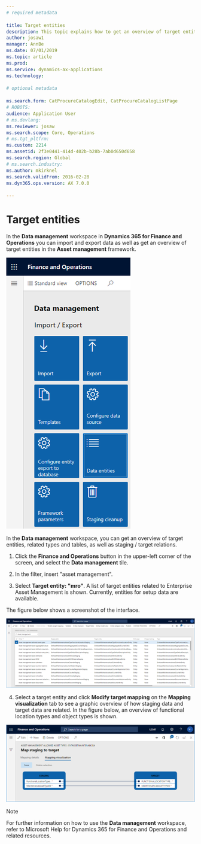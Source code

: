```yaml
---
# required metadata

title: Target entities
description: This topic explains how to get an overview of target entities in Asset Management.
author: josaw1
manager: AnnBe
ms.date: 07/01/2019
ms.topic: article
ms.prod: 
ms.service: dynamics-ax-applications
ms.technology: 

# optional metadata

ms.search.form: CatProcureCatalogEdit, CatProcureCatalogListPage
# ROBOTS: 
audience: Application User
# ms.devlang: 
ms.reviewer: josaw
ms.search.scope: Core, Operations
# ms.tgt_pltfrm: 
ms.custom: 2214
ms.assetid: 2f3e0441-414d-402b-b28b-7ab0d650d658
ms.search.region: Global
# ms.search.industry: 
ms.author: mkirknel
ms.search.validFrom: 2016-02-28
ms.dyn365.ops.version: AX 7.0.0

---
```


# Target entities

In the **Data management** workspace in **Dynamics 365 for Finance and Operations** you can import and export data as well as get an overview of target entities in the **Asset management** framework.



![Figure 1](media/01-data-management.png)

In the **Data management** workspace, you can get an overview of target entities, related types and tables, as well as staging / target relations.

1. Click the **Finance and Operations** button in the upper-left corner of the screen, and select the **Data management** tile.

2. In the filter, insert "asset management".

3. Select **Target entity: "mro"**. A list of target entities related to Enterprise Asset Management is shown. Currently, entities for setup data are available.

The figure below shows a screenshot of the interface.

![Figure 2](media/02-data-management.png)

4. Select a target entity and click **Modify target mapping** on the **Mapping visualization** tab to see a graphic overview of how staging data and target data are related. In the figure below, an overview of functional location types and object types is shown.

![Figure 3](media/03-data-management.png)

>[!NOTE]
>For further information on how to use the **Data management**
workspace, refer to Microsoft Help for Dynamics 365 for Finance and Operations
and related resources.


